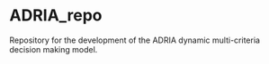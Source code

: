 # ADRIA_repo
Repository for the development of the ADRIA dynamic multi-criteria decision making model.
